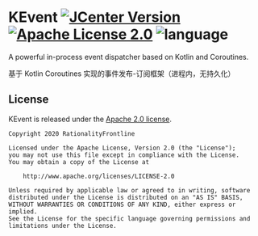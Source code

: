 # KEvent   [![JCenter Version](https://img.shields.io/bintray/v/rationalityfrontline/kevent/kevent?label=JCenter)](https://bintray.com/rationalityfrontline/kevent/kevent) [![Apache License 2.0](https://img.shields.io/github/license/rationalityfrontline/kevent)](https://github.com/RationalityFrontline/kevent/blob/master/LICENSE) ![language](https://img.shields.io/badge/100%25-kotlin-orange)

A powerful in-process event dispatcher based on Kotlin and Coroutines.

基于 Kotlin Coroutines 实现的事件发布-订阅框架（进程内，无持久化）

## License

KEvent is released under the [Apache 2.0 license](https://github.com/RationalityFrontline/kevent/blob/master/LICENSE).

```
Copyright 2020 RationalityFrontline

Licensed under the Apache License, Version 2.0 (the "License");
you may not use this file except in compliance with the License.
You may obtain a copy of the License at

    http://www.apache.org/licenses/LICENSE-2.0

Unless required by applicable law or agreed to in writing, software
distributed under the License is distributed on an "AS IS" BASIS,
WITHOUT WARRANTIES OR CONDITIONS OF ANY KIND, either express or implied.
See the License for the specific language governing permissions and
limitations under the License.
```